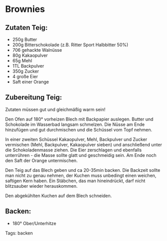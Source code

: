 Brownies
===================


Zutaten Teig:
-------------
 * 250g Butter
 * 200g Bitterschokolade (z.B. Ritter Sport Halbbitter 50%)
 * 706 gehackte Walnüsse
 * 80g Kakaopulver
 * 65g Mehl
 * 1TL Backpulver
 * 350g Zucker
 * 4 große Eier
 * Saft einer Orange


Zubereitung Teig:
-------------

Zutaten müssen gut und gleichmäßig warm sein!

Den Ofen auf 180° vorheizen Blech mit Backpapier auslegen.
Butter und Schokolade im Wasserbad langsam schmelzen. Die Nüsse am Ende hinzufügen und gut durchmischen und die Schüssel vom Topf nehmen.

In einer zweiten Schüssel Kakaopulver, Mehl, Backpulver und Zucker vermischen (Mehl, Backpulver, Kakaopulver sieben) und
anschließend unter die Schokoladenmasse ziehen. Die Eier zerschlagen und ebenfalls unterrühren - die Masse sollte glatt und geschmeidig sein.
Am Ende noch den Saft der Orange untermischen.

Den Teig auf das Blech geben und ca 20-35min backen. Die Backzeit sollte man nicht zu genau nehmen, der Kuchen muss
unbedingt einen weichen, saftigen Kern haben. Ein Stäbchen, das man hineindrückt, darf nicht blitzsauber wieder herauskommen.

Den abgekühlten Kuchen auf dem Blech schneiden.


Backen:
-------------
 * 180° Ober/Unterhitze

Tags: backen
